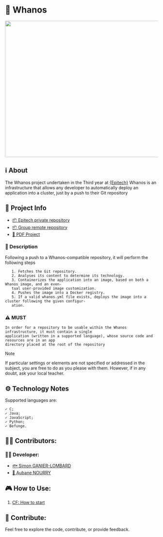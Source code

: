 # 🩻 Whanos

<p align="center">
<img width="800" height="450" src="https://marvel-b1-cdn.bc0a.com/f00000000236551/dt-cdn.net/wp-content/uploads/2021/07/13429_ILL_DevOpsLoop.png">
</p>

## **ℹ️ About**
The Whanos project undertaken in the Third year at [{Epitech}](https://www.epitech.eu/) Whanos is an infrastructure that allows any developer to automatically deploy an application into a
cluster, just by a push to their Git repository

## **📑 Project Info**
- [📦 Epitech private repository]()
- [📦 Group remote repository]()
- [📄 PDF Project](https://intra.epitech.eu/module/2024/B-DOP-500/NAN-5-1/acti-648235/project/file/B-DOP-500_whanos.pdf)

### **📃 Description**

Following a push to a Whanos-compatible repository, it will perform the following steps

       1. Fetches the Git repository.
       2. Analyses its content to determine its technology.
       3. Containerizes the application into an image, based on both a Whanos image, and an even-
       tual user-provided image customization.
       4. Pushes the image into a Docker registry.
       5. If a valid whanos.yml file exists, deploys the image into a cluster following the given configur-
       ation.

### ⚠️ MUST
```
In order for a repository to be usable within the Whanos infrastructure, it must contain a single
application (written in a supported language), whose source code and resources are in an app
directory placed at the root of the repository
```

> [!NOTE]
> If particular settings or elements are not specified or addressed in the subject, you are free to do as you please with them. However, if in any doubt, ask your local teacher.


## **⚙️ Technology Notes**

Supported languages are:

    ✓ C;
    ✓ Java;
    ✓ JavaScript;
    ✓ Python;
    ✓ Befunge.

## **🙍‍♂️ Contributors:**
### **👨‍💻 Developer:**
- [🐟 Simon GANIER-LOMBARD](https://github.com/6im0n)
- [🦉 Aubane NOURRY](https://github.com/AubaneNourry)


## **🎮 How to Use:**

1. [CF: How to start ](./Jenkins/JenkinsDeployment-guide.md)

## **👐 Contribute:**

Feel free to explore the code, contribute, or provide feedback.
